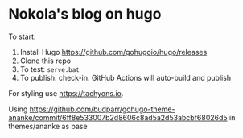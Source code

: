 # Nokola's blog on hugo

To start:
1. Install Hugo https://github.com/gohugoio/hugo/releases
2. Clone this repo
3. To test: ```serve.bat```
4. To publish: check-in. GitHub Actions will auto-build and publish

For styling use https://tachyons.io.

Using https://github.com/budparr/gohugo-theme-ananke/commit/6ff8e533007b2d8606c8ad5a2d53abcbf68026d5 in themes/ananke as base
